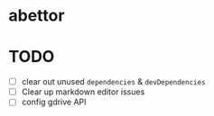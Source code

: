 # abettor
# TODO
- [ ] clear out unused `dependencies` & `devDependencies`
- [ ] Clear up markdown editor issues
- [ ] config gdrive API
